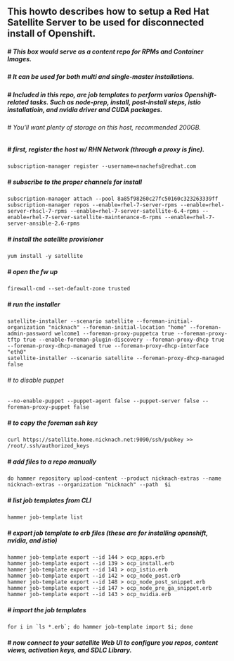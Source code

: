 ## This howto describes how to setup a Red Hat Satellite Server to be used for disconnected install of Openshift.  
##### # This box would serve as a content repo for RPMs and Container Images.
##### # It can be used for both multi and single-master installations.
##### # Included in this repo, are job templates to perform varios Openshift-related tasks.  Such as node-prep, install, post-install steps, istio installatioin, and nvidia driver and CUDA packages.
###### # You'll want plenty of storage on this host, recommended 200GB. 

##### # first, register the host w/ RHN Network (through a proxy is fine).
```
subscription-manager register --username=nnachefs@redhat.com 
```
##### # subscribe to the proper channels for install
```
subscription-manager attach --pool 8a85f98260c27fc50160c323263339ff
subscription-manager repos --enable=rhel-7-server-rpms --enable=rhel-server-rhscl-7-rpms --enable=rhel-7-server-satellite-6.4-rpms --enable=rhel-7-server-satellite-maintenance-6-rpms --enable=rhel-7-server-ansible-2.6-rpms
```
##### # install the satellite provisioner
```
yum install -y satellite
```
##### # open the fw up 
```
firewall-cmd --set-default-zone trusted
```
##### # run the installer
```
satellite-installer --scenario satellite --foreman-initial-organization "nicknach" --foreman-initial-location "home" --foreman-admin-password welcome1 --foreman-proxy-puppetca true --foreman-proxy-tftp true --enable-foreman-plugin-discovery --foreman-proxy-dhcp true --foreman-proxy-dhcp-managed true --foreman-proxy-dhcp-interface "eth0"
satellite-installer --scenario satellite --foreman-proxy-dhcp-managed false
```
###### # to disable puppet
```
--no-enable-puppet --puppet-agent false --puppet-server false --foreman-proxy-puppet false
```
##### # to copy the foreman ssh key
```
curl https://satellite.home.nicknach.net:9090/ssh/pubkey >> /root/.ssh/authorized_keys
```
##### # add files to a repo manually
```
do hammer repository upload-content --product nicknach-extras --name nicknach-extras --organization "nicknach" --path  $i
```
##### # list job templates from CLI
```
hammer job-template list
```
##### # export job template to erb files (these are for installing openshift, nvidia, and istio)
```
hammer job-template export --id 144 > ocp_apps.erb
hammer job-template export --id 139 > ocp_install.erb
hammer job-template export --id 141 > ocp_istio.erb
hammer job-template export --id 142 > ocp_node_post.erb
hammer job-template export --id 148 > ocp_node_post_snippet.erb
hammer job-template export --id 147 > ocp_node_pre_ga_snippet.erb
hammer job-template export --id 143 > ocp_nvidia.erb
```
##### # import the job templates
```
for i in `ls *.erb`; do hammer job-template import $i; done
```

##### # now connect to your satellite Web UI to configure you repos, content views, activation keys, and SDLC Library.